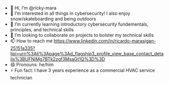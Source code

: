 - 👋 Hi, I’m @ricky-mara
- 👀 I’m interested in all things in cybersecurity! I also enjoy snow/skateboarding and being outdoors 
- 🌱 I’m currently learning introductory cybersecurity fundementals, principles, and technical skills
- 💞️ I’m looking to collaborate on projects to bolster my technical skills
- 📫 How to reach me https://www.linkedin.com/in/ricardo-marasigan-25151a335?lipi=urn%3Ali%3Apage%3Ad_flagship3_profile_view_base_contact_details%3BUFNjMg7BTk2zgf3MsaGt1Q%3D%3D
- 😄 Pronouns: he/him
- ⚡ Fun fact: I have 3 years experience as a commercial HVAC service technician

<!---
ricky-mara/ricky-mara is a ✨ special ✨ repository because its `README.md` (this file) appears on your GitHub profile.
You can click the Preview link to take a look at your changes.
--->
